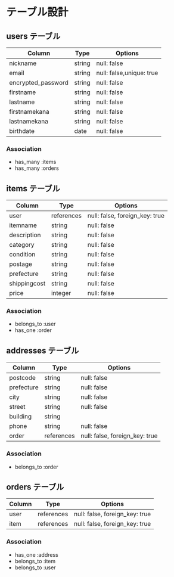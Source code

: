 # テーブル設計

## users テーブル

| Column             | Type    | Options                  |
| ------------------ | ------- | ------------------------ |
| nickname           | string  | null: false              |
| email              | string  | null: false,unique: true |
| encrypted_password | string  | null: false              |
| firstname         | string  | null: false              |
| lastname          | string  | null: false              |
| firstnamekana    | string  | null: false              |
| lastnamekana     | string  | null: false              |
| birthdate           | date    | null: false              |

### Association
- has_many :items
- has_many :orders



## items テーブル

| Column           | Type       | Options                        |
| -----------------| ---------- | ------------------------------ |
| user          | references | null: false, foreign_key: true |
| itemname        | string     | null: false                    |
| description      | string       | null: false                    |
| category      | string     | null: false                    |
| condition     | string    | null: false                    |
| postage       | string     | null: false                    |
| prefecture    | string     | null: false                    |
| shippingcost  | string     | null: false                    |
| price            | integer    | null: false                    |

### Association
- belongs_to :user
- has_one    :order



## addresses テーブル

| Column        | Type       | Options                        |
| ------------- | ---------- | ------------------------------ |
| postcode       | string     | null: false                    |
| prefecture | string    | null: false                    |
| city          | string     | null: false                    |
| street        | string     | null: false                    |
| building      | string     |                                |
| phone         | string     | null: false                    |
| order         | references | null: false, foreign_key: true |

### Association
- belongs_to :order



## orders テーブル
| Column  | Type       | Options                        |
| ------- | ---------- | ------------------------------ |
| user    | references | null: false, foreign_key: true |
| item    | references | null: false, foreign_key: true |

### Association
- has_one :address
- belongs_to :item
- belongs_to :user